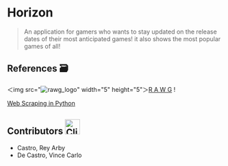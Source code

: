 # Horizon
> An application for gamers who wants to stay updated on the release dates of their most anticipated games!
it also shows the most popular games of all!

## References :card_file_box:
＜img src="![rawg_logo](https://github.com/college-of-mary-immaculate/Game-Schedule-App/assets/143236024/d940f2ff-82d2-4672-92a6-9bc3a567d05a)" width="5" height="5"＞[R A W G](https://rawg.io/)
!

[Web Scraping in Python](https://youtu.be/bargNl2WeN4?si=XM9B7MSq2PSU-kuj)
## Contributors <img src="https://raw.githubusercontent.com/Tarikul-Islam-Anik/Animated-Fluent-Emojis/master/Emojis/Food/Clinking%20Beer%20Mugs.png" alt="Clinking Beer Mugs" width="35" height="35" />
- Castro, Rey Arby
- De Castro, Vince Carlo
